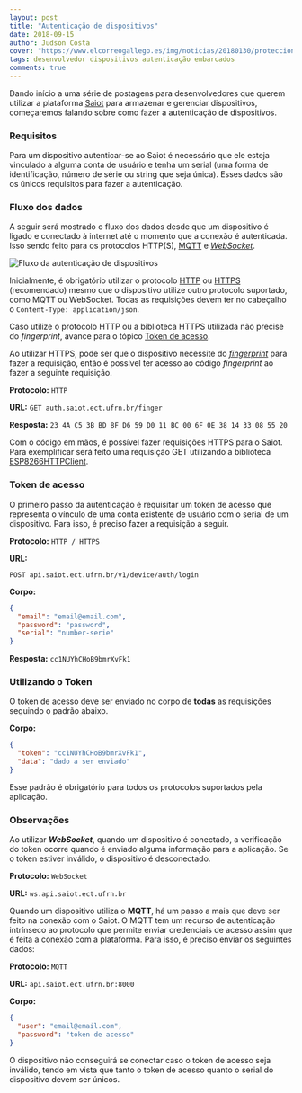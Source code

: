 ```yaml
---
layout: post
title: "Autenticação de dispositivos"
date: 2018-09-15
author: Judson Costa
cover: "https://www.elcorreogallego.es/img/noticias/20180130/protecciondatos_826037_manual.jpg"
tags: desenvolvedor dispositivos autenticação embarcados
comments: true
---
```


Dando início a uma série de postagens para desenvolvedores que querem utilizar a plataforma [Saiot](https://saiot.ect.ufrn.br) para armazenar e gerenciar dispositivos, começaremos falando sobre como fazer a autenticação de dispositivos.

### Requisitos

Para um dispositivo autenticar-se ao Saiot é necessário que ele esteja vinculado a alguma conta de usuário e tenha um serial (uma forma de identificação, número de série ou string que seja única). Esses dados são os únicos requisitos para fazer a autenticação.

### Fluxo dos dados

A seguir será mostrado o fluxo dos dados desde que um dispositivo é ligado e conectado à internet até o momento que a conexão é autenticada. Isso sendo feito para os protocolos HTTP(S), [MQTT](https://www.ibm.com/developerworks/br/library/iot-mqtt-why-good-for-iot/index.html) e [_WebSocket_](https://developer.mozilla.org/pt-BR/docs/WebSockets).

![Fluxo da autenticação de dispositivos](/blog/assets/post/autenticacao-dispositivo/autenticacao-fluxo.png)

Inicialmente, é obrigatório utilizar o protocolo [HTTP](https://developer.mozilla.org/pt-BR/docs/Web/HTTP) ou [HTTPS](https://pt.wikipedia.org/wiki/Hyper_Text_Transfer_Protocol_Secure) (recomendado) mesmo que o dispositivo utilize outro protocolo suportado, como MQTT ou WebSocket. Todas as requisições devem ter no cabeçalho o `Content-Type: application/json`.

Caso utilize o protocolo HTTP ou a biblioteca HTTPS utilizada não precise do _fingerprint_, avance para o tópico [Token de acesso](#token-de-acesso).

Ao utilizar HTTPS, pode ser que o dispositivo necessite do [_fingerprint_](https://www.grc.com/fingerprints.htm) para fazer a requisição, então é possível ter acesso ao código _fingerprint_ ao fazer a seguinte requisição.

**Protocolo:** `HTTP`

**URL:** `GET auth.saiot.ect.ufrn.br/finger`

**Resposta:** `23 4A C5 3B BD 8F D6 59 D0 11 BC 00 6F 0E 38 14 33 08 55 20`

Com o código em mãos, é possível fazer requisições HTTPS para o Saiot. Para exemplificar será feito uma requisição GET utilizando a biblioteca [ESP8266HTTPClient](https://github.com/esp8266/Arduino/tree/master/libraries/ESP8266HTTPClient).

<script src="https://gist.github.com/judsonc/3a80e074bb361a270c6e51a3af51a6ac.js"></script>

### Token de acesso

O primeiro passo da autenticação é requisitar um token de acesso que representa o vínculo de uma conta existente de usuário com o serial de um dispositivo. Para isso, é preciso fazer a requisição a seguir.

**Protocolo:** `HTTP / HTTPS`

**URL:**

`POST api.saiot.ect.ufrn.br/v1/device/auth/login`

**Corpo:**

```json
{
  "email": "email@email.com",
  "password": "password",
  "serial": "number-serie"
}
```

**Resposta:** `cc1NUYhCHoB9bmrXvFk1`

### Utilizando o Token

O token de acesso deve ser enviado no corpo de **todas** as requisições seguindo o padrão abaixo.

**Corpo:**

```json
{
  "token": "cc1NUYhCHoB9bmrXvFk1",
  "data": "dado a ser enviado"
}
```

Esse padrão é obrigatório para todos os protocolos suportados pela aplicação.

### Observações

Ao utilizar **_WebSocket_**, quando um dispositivo é conectado, a verificação do token ocorre quando é enviado alguma informação para a aplicação. Se o token estiver inválido, o dispositivo é desconectado.

**Protocolo:** `WebSocket`

**URL:** `ws.api.saiot.ect.ufrn.br`

Quando um dispositivo utiliza o **MQTT**, há um passo a mais que deve ser feito na conexão com o Saiot. O MQTT tem um recurso de autenticação intrínseco ao protocolo que permite enviar credenciais de acesso assim que é feita a conexão com a plataforma. Para isso, é preciso enviar os seguintes dados:

**Protocolo:** `MQTT`

**URL:** `api.saiot.ect.ufrn.br:8000`

**Corpo:**

```json
{
  "user": "email@email.com",
  "password": "token de acesso"
}
```

O dispositivo não conseguirá se conectar caso o token de acesso seja inválido, tendo em vista que tanto o token de acesso quanto o serial do dispositivo devem ser únicos.
